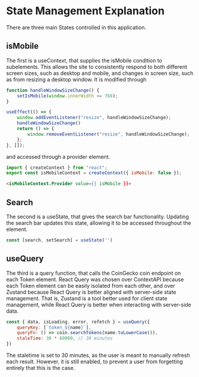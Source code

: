 # State Management Explanation

There are three main States controlled in this application. 

## isMobile
The first is a useContext, that supplies the isMobile condition to subelements. This allows the site to consistently respond to both different screen sizes, such as desktop and mobile, and changes in screen size, such as from resizing a desktop window.
It is modified through
```js
function handleWindowSizeChange() {
    setIsMobile(window.innerWidth <= 768);
}

useEffect(() => {
    window.addEventListener("resize", handleWindowSizeChange);
    handleWindowSizeChange()
    return () => {
        window.removeEventListener("resize", handleWindowSizeChange);
    };
}, []);
```
and accessed through a provider element.
```js
import { createContext } from "react";
export const isMobileContext = createContext({ isMobile: false });
```
```html
<isMobileContext.Provider value={{ isMobile }}>
```

## Search
The second is a useState, that gives the search bar functionality. Updating the search bar updates this state, allowing it to be accessed throughout the element.
```js
const [search, setSearch] = useState('')
```

## useQuery
The third is a query function, that calls the CoinGecko coin endpoint on each Token element. React Query was chosen over ContextAPI because each Token element can be easily isolated from each other, and over Zustand because React Query is better aligned with server-side state management. That is, Zustand is a tool better used for client state management, while React Query is better when interacting with server-side data.

```js
const { data, isLoading, error, refetch } = useQuery({
    queryKey: [`token_${name}`], 
    queryFn: () => coin.searchTokens(name.toLowerCase()),
    staleTime: 30 * 60000, // 30 minutes
})
```
The staletime is set to 30 minutes, as the user is meant to manually refresh each result. However, it is still enabled, to prevent a user from forgetting entirely that this is the case.